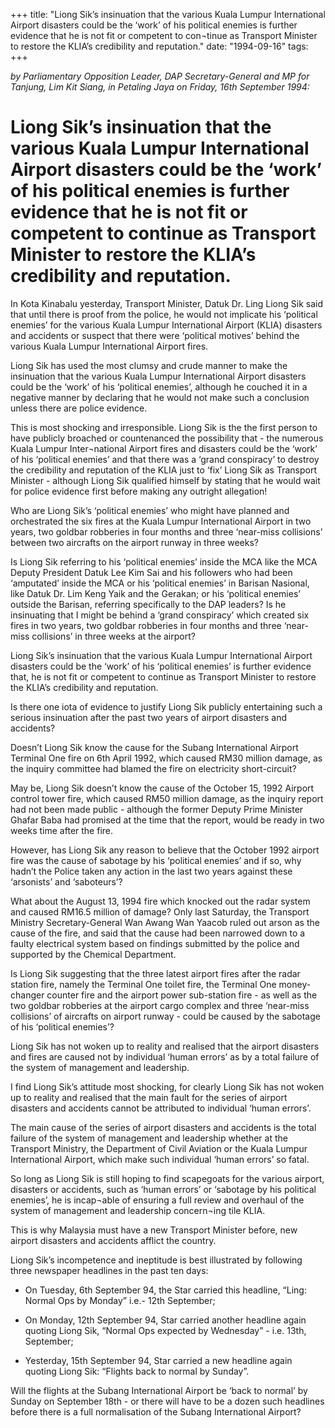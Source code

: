 +++ 
title: "Liong Sik’s insinuation that the various Kuala Lumpur International Airport disasters could be the ‘work’ of his political enemies is further evidence that he is not fit or competent to con¬tinue as Transport Minister to restore the KLIA’s credibility and reputation."
date: "1994-09-16"
tags:
+++

_by Parliamentary Opposition Leader,  DAP Secretary-General  and MP  for Tanjung, Lim Kit Siang, in Petaling Jaya on Friday, 16th September 1994:_

# Liong Sik’s insinuation that the various Kuala Lumpur International Airport disasters could be the ‘work’ of his political enemies is further evidence that he is not fit or competent to continue as Transport Minister to restore the KLIA’s credibility and reputation.

In Kota Kinabalu yesterday, Transport Minister, Datuk Dr. Ling Liong Sik said that until there is proof from the police, he would not implicate his ‘political enemies’ for the various Kuala Lumpur International Airport (KLIA) disasters and accidents or suspect that there were ‘political motives’ behind the various Kuala Lumpur International Airport fires.</u>

Liong Sik has used the most clumsy and crude manner to make the insinuation that the various Kuala Lumpur International Airport disasters could be the ‘work’ of his ‘political enemies’, although he couched it in a negative manner by declaring that he would not make such a conclusion unless there are police evidence.

This is most shocking and irresponsible. Liong Sik is the the first person to have publicly broached or countenanced the possibility that - the numerous Kuala Lumpur Inter¬national Airport fires and disasters could be the ‘work’ of his ‘political enemies’ and that there was a ‘grand conspiracy’ to destroy the credibility and reputation of the KLIA just to ‘fix’ Liong Sik as Transport Minister - although Liong Sik qualified himself by stating that he would wait for police evidence first before making any outright allegation!

Who are Liong Sik’s ‘political enemies’ who might have planned and orchestrated the six fires at the Kuala Lumpur International Airport in two years, two goldbar robberies in four months and three ‘near-miss collisions’ between two aircrafts on the airport runway in three weeks?

Is Liong Sik referring to his ‘political enemies’ inside the MCA like the MCA Deputy President Datuk Lee Kim Sai and his followers who had been ‘amputated’ inside the MCA or his ‘political enemies’ in Barisan Nasional, like Datuk Dr. Lim Keng Yaik and the Gerakan; or his ‘political enemies’ outside the Barisan, referring specifically to the DAP leaders? Is he insinuating that I might be behind a ‘grand conspiracy’ which created six fires in two years, two goldbar robberies in four months and three ‘near-miss collisions’ in three weeks at the airport?

Liong Sik’s insinuation that the various Kuala Lumpur International Airport disasters could be the ‘work’ of his ‘political enemies’ is further evidence that, he is not fit or competent to continue as Transport Minister to restore the KLIA’s credibility and reputation.

Is there one iota of evidence to justify Liong Sik publicly entertaining such a serious insinuation after the past two years of airport disasters and accidents?

Doesn’t Liong Sik know the cause for the Subang International Airport Terminal One fire on 6th April 1992, which caused RM30 million damage, as the inquiry committee had blamed the fire on electricity short-circuit?

May be, Liong Sik doesn’t know the cause of the October 15, 1992 Airport control tower fire, which caused RM50 million damage, as the inquiry report had not been made public - although the former Deputy Prime Minister Ghafar Baba had promised at the time that the report, would be ready in two weeks time after the fire.

However, has Liong Sik any reason to believe that the October 1992 airport fire was the cause of sabotage by his ‘political enemies’ and if so, why hadn’t the Police taken any action in the last two years against these ‘arsonists’ and ‘saboteurs’?

What about the August 13, 1994 fire which knocked out the radar system and caused RM16.5 million of damage? Only last Saturday, the Transport Ministry Secretary-General Wan Awang Wan Yaacob ruled out arson as the cause of the fire, and said that the cause had been narrowed down to a faulty electrical system based on findings submitted by the police and supported by the Chemical Department.

Is Liong Sik suggesting that the three latest airport fires after the radar station fire, namely the Terminal One toilet fire, the Terminal One money-changer counter fire and the airport power sub-station fire - as well as the two goldbar robberies at the airport cargo complex and three ‘near-miss collisions’ of aircrafts on airport runway - could be caused by the sabotage of his ‘political enemies’?

Liong Sik has not woken up to reality and realised that the airport disasters and fires are caused not by individual ‘human errors’ as by a total failure of the system of management and leadership.

I find Liong Sik’s attitude most shocking, for clearly Liong Sik has not woken up to reality and realised that the main fault for the series of airport disasters and accidents cannot be attributed to individual ‘human errors’.

The main cause of the series of airport disasters and accidents is the total failure of the system of management and leadership whether at the Transport Ministry, the Department of Civil Aviation or the Kuala Lumpur International Airport, which make such individual ‘human errors’ so fatal.

So long as Liong Sik is still hoping to find scapegoats for the various airport, disasters or accidents, such as ‘human errors’ or ‘sabotage by his political enemies’, he is incap¬able of ensuring a full review and overhaul of the system of management and leadership concern¬ing tile KLIA.

This is why Malaysia must have a new Transport Minister before, new airport disasters and accidents afflict the country.

Liong Sik’s incompetence and ineptitude is best illustrated by following three newspaper headlines in the past ten days:

* On Tuesday, 6th September 94, the Star carried this headline, “Ling: Normal Ops by Monday” i.e.- 12th September;

* On Monday, 12th September 94, Star carried another headline again quoting Liong Sik, “Normal Ops expected by Wednesday” - i.e. 13th,  September;

* Yesterday, 15th September 94, Star carried a new headline again quoting Liong Sik: “Flights back to normal by Sunday”.



Will the flights at the Subang International Airport be ‘back to normal’ by Sunday on September 18th - or there will have to be a dozen such headlines before there is a full normalisation of the Subang International Airport?
 
